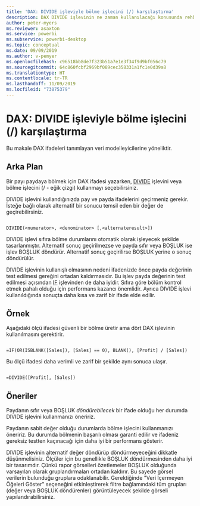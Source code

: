 ```yaml
---
title: 'DAX: DIVIDE işleviyle bölme işlecini (/) karşılaştırma'
description: DAX DIVIDE işlevinin ne zaman kullanılacağı konusunda rehberlik.
author: peter-myers
ms.reviewer: asaxton
ms.service: powerbi
ms.subservice: powerbi-desktop
ms.topic: conceptual
ms.date: 09/09/2019
ms.author: v-pemyer
ms.openlocfilehash: c96518bb8de7f323b51a7e1e3f34f9d9bf056c79
ms.sourcegitcommit: 64c860fcbf2969bf089cec358331a1fc1e0d39a8
ms.translationtype: HT
ms.contentlocale: tr-TR
ms.lasthandoff: 11/09/2019
ms.locfileid: "73875379"
---
```

# <a name="dax-divide-function-vs-divide-operator-"></a>DAX: DIVIDE işleviyle bölme işlecini (/) karşılaştırma

Bu makale DAX ifadeleri tanımlayan veri modelleyicilerine yöneliktir.

## <a name="background"></a>Arka Plan

Bir payı paydaya bölmek için DAX ifadesi yazarken, [DIVIDE](/dax/divide-function-dax) işlevini veya bölme işlecini (/ - eğik çizgi) kullanmayı seçebilirsiniz.

DIVIDE işlevini kullandığınızda pay ve payda ifadelerini geçirmeniz gerekir. İsteğe bağlı olarak alternatif bir sonucu temsil eden bir değer de geçirebilirsiniz.

```dax

DIVIDE(<numerator>, <denominator> [,<alternateresult>])

```

DIVIDE işlevi sıfıra bölme durumlarını otomatik olarak işleyecek şekilde tasarlanmıştır. Alternatif sonuç geçirilmezse ve payda sıfır veya BOŞLUK ise işlev BOŞLUK döndürür. Alternatif sonuç geçirilirse BOŞLUK yerine o sonuç döndürülür.

DIVIDE işlevinin kullanışlı olmasının nedeni ifadenizde önce payda değerinin test edilmesi gereğini ortadan kaldırmasıdır. Bu işlev payda değerinin test edilmesi açısından [IF](/dax/if-function-dax) işlevinden de daha iyidir. Sıfıra göre bölüm kontrol etmek pahalı olduğu için performans kazancı önemlidir. Ayrıca DIVIDE işlevi kullanıldığında sonuçta daha kısa ve zarif bir ifade elde edilir.

## <a name="example"></a>Örnek

Aşağıdaki ölçü ifadesi güvenli bir bölme üretir ama dört DAX işlevinin kullanılmasını gerektirir.

```dax

=IF(OR(ISBLANK([Sales]), [Sales] == 0), BLANK(), [Profit] / [Sales])

```

Bu ölçü ifadesi daha verimli ve zarif bir şekilde aynı sonuca ulaşır.

```dax

=DIVIDE([Profit], [Sales])

```

## <a name="recommendations"></a>Öneriler

Paydanın sıfır veya BOŞLUK _döndürebilecek_ bir ifade olduğu her durumda DIVIDE işlevini kullanmanızı öneririz.

Paydanın sabit değer olduğu durumlarda bölme işlecini kullanmanızı öneririz. Bu durumda bölmenin başarılı olması garanti edilir ve ifadeniz gereksiz testten kaçınacağı için daha iyi bir performans gösterir.

DIVIDE işlevinin alternatif değer döndürüp döndürmeyeceğini dikkatle düşünmelisiniz. Ölçüler için bu genellikle BOŞLUK döndürmesinden daha iyi bir tasarımdır. Çünkü rapor görselleri özetlemeler BOŞLUK olduğunda varsayılan olarak gruplandırmaları ortadan kaldırır. Bu sayede görsel verilerin bulunduğu gruplara odaklanabilir. Gerektiğinde "Veri İçermeyen Öğeleri Göster" seçeneğini etkinleştirerek filtre bağlamındaki tüm grupları (değer veya BOŞLUK döndürenler) görüntüleyecek şekilde görseli yapılandırabilirsiniz.
